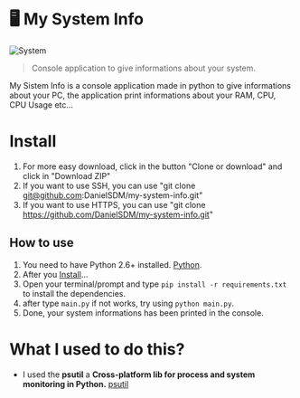 # 🖥️ My System Info 

![System](https://www.tecmint.com/wp-content/uploads/2017/02/CoreFreq-CPU-Monitoring.gif)

> Console application to give informations about your system.

My Sistem Info is a console application made in python to give informations about your PC, the application print informations about your RAM, CPU, CPU Usage etc...

# Install
1. For more easy download, click in the button "Clone or download" and click in "Download ZIP"
2. If you want to use SSH, you can use "git clone git@github.com:DanielSDM/my-system-info.git"
3. If you want to use HTTPS, you can use "git clone https://github.com/DanielSDM/my-system-info.git"

## How to use
1. You need to have Python 2.6+ installed. [Python](https://www.python.org/).
2. After you [Install](#Install)...
3. Open your terminal/prompt and type ``pip install -r requirements.txt`` to install the dependencies.
4. after type ``main.py`` if not works, try using ``python main.py``.
5. Done, your system informations has been printed in the console.

# What I used to do this?
- I used the **psutil** a **Cross-platform lib for process and system monitoring in Python.** [psutil](https://pypi.org/project/psutil/)
